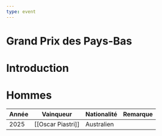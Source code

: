 ```yaml
---
type: event
---
```


# Grand Prix des Pays-Bas

# Introduction

# Hommes

| Année | Vainqueur         | Nationalité | Remarque |
| ----- | ----------------- | ----------- | -------- |
| 2025  | [[Oscar Piastri]] | Australien  |          |

